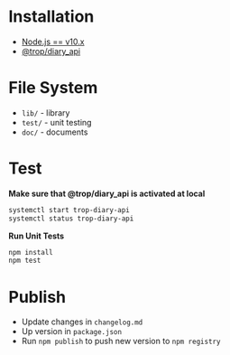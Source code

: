 # Installation

* [Node.js == v10.x](https://nodejs.org/en/download/package-manager/)
* [@trop/diary_api](https://trop-diary-api.netlify.com)

# File System

* `lib/` -  library
* `test/` - unit testing
* `doc/` - documents

# Test

**Make sure that @trop/diary_api is activated at local**

```bash
systemctl start trop-diary-api
systemctl status trop-diary-api
```

**Run Unit Tests**

```bash
npm install
npm test
```

# Publish

* Update changes in `changelog.md`
* Up version in `package.json`
* Run `npm publish` to push new version to `npm registry`

